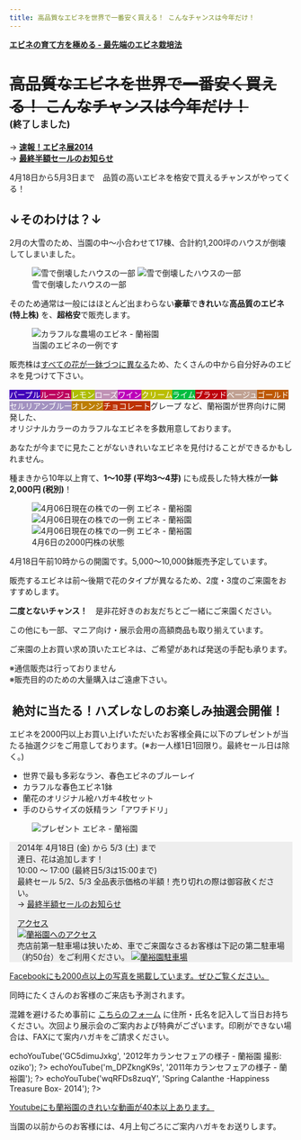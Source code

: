 ```yaml
---
title: 高品質なエビネを世界で一番安く買える！ こんなチャンスは今年だけ！
---
```


<b><a href="growings/calanthe/growings_calanthe_in_the_new_way">エビネの育て方を極める - 最先端のエビネ栽培法</a></b>

<strike>高品質なエビネを世界で一番安く買える！ こんなチャンスは今年だけ！</strike><br /><span style="font-size: 16px; text-align: right;">(終了しました)</span>
==
→ <b><a href="news/report_of_calanthe_fair_2014">速報！エビネ展2014</a></b><br />
→ <b><a href="news/information_of_calanrthe_fair_2014">最終半額セールのお知らせ</a></b>

4月18日から5月3日まで　品質の高いエビネを格安で買えるチャンスがやってくる！

↓そのわけは？↓
--
2月の大雪のため、当園の中～小合わせて17棟、合計約1,200坪のハウスが倒壊してしまいました。

<figure>
  <img src="/assets/images/calanthe_fair_2014_1.jpg" alt="雪で倒壊したハウスの一部" style="max-width: 400px;" />
  <img src="/assets/images/calanthe_fair_2014_3.jpg" alt="雪で倒壊したハウスの一部" style="max-width: 400px;" />
  <figcaption>雪で倒壊したハウスの一部</figcaption>
</figure>

そのため通常は一般にはほとんど出まわらない<b>豪華</b>で<b>きれい</b>な<b>高品質のエビネ (特上株)</b> を、<b>超格安</b>で販売します。

<figure>
  <img src="/assets/images/calanthe_fair_2014_2.jpg" alt="カラフルな農場のエビネ - 蘭裕園" style="" />
  <figcaption>当園のエビネの一例です</figcaption>
</figure>

販売株は<u>すべての花が一鉢づつに異なる</u>ため、たくさんの中から自分好みのエビネを見つけて下さい。

<div class="color-box">
  <span style="background: rgb(65,0,186); color: white;">パープル</span
><span style="background: rgb(189,0,94); color: white;">ルージュ</span
><span style="background: rgb(173,189,0); color: white;">レモン</span
><span style="background: rgb(192,146,181); color: white;">ローズ</span
><span style="background: rgb(189,0,186); color: white;">ワイン</span
><span style="background: rgb(186,189,0); color: white;">クリーム</span
><span style="background: rgb(0,189,64); color: white;">ライム</span
><span style="background: rgb(189,0,12); color: white;">ブラッド</span
><span style="background: rgb(192,161,146); color: white;">ベージュ</span
><span style="background: rgb(189,88,0); color: white;">ゴールド</span
><span style="background: rgb(162,146,192); color: white;">セルリアンブルー</span
><span style="background: rgb(189,126,0); color: white;">オレンジ</span
><span style="background: rgb(189,50,0); color: white;">チョコレート</span
><span>グレープ</span>
など、蘭裕園が世界向けに開発した、<br />オリジナルカラーのカラフルなエビネを多数用意しております。
</div>

あなたが今までに見たことがないきれいなエビネを見付けることができるかもしれません。

種まきから10年以上育て、<b>1～10芽 (平均3～4芽)</b> にも成長した特大株が<b>一鉢2,000円 (税別)</b>！

<figure>
  <img src="/assets/images/calanthe_fair_2014_6.png" alt="4月06日現在の株での一例 エビネ - 蘭裕園" style="max-width: 400px;" />
  <img src="/assets/images/calanthe_fair_2014_7.png" alt="4月06日現在の株での一例 エビネ - 蘭裕園" style="max-width: 400px;" />
  <img src="/assets/images/calanthe_fair_2014_8.png" alt="4月06日現在の株での一例 エビネ - 蘭裕園" style="max-width: 400px;" />
  <figcaption>4月6日の2000円株の状態</figcaption>
</figure>

4月18日午前10時からの開園です。5,000～10,000鉢販売予定しています。

販売するエビネは前～後期で花のタイプが異なるため、2度・3度のご来園をおすすめします。

<b>二度とないチャンス！</b>　是非花好きのお友だちとご一緒にご来園ください。

この他にも一部、マニア向け・展示会用の高額商品も取り揃えています。

ご来園の上お買い求め頂いたエビネは、ご希望があれば発送の手配も承ります。

<div class="attention">
※通信販売は行っておりません<br />
※販売目的のための大量購入はご遠慮下さい。
</div>
<h2 class="lottery">&nbsp;絶対に当たる！ハズレなしのお楽しみ抽選会開催！</h2>

エビネを2000円以上お買い上げいただいたお客様全員に以下のプレゼントが当たる抽選クジをご用意しております。(※お一人様1日1回限り。最終セール日は除く。)<br />
<ul>
  <li>世界で最も多彩なラン、春色エビネのブルーレイ</li>
  <li>カラフルな春色エビネ1鉢</li>
  <li>蘭花のオリジナル絵ハガキ4枚セット</li>
  <li>手のひらサイズの妖精ラン「アワチドリ」</li>
</ul>
<figure>
  <img src="/assets/images/present.png" alt="プレゼント エビネ - 蘭裕園" />
</figure>
<div style="margin: 1em 0; padding: 0 1em; background: #eee;">
2014年 4月18日 (金) から 5/3 (土) まで<br />
連日、花は追加します！<br />
10:00 ～ 17:00 (最終日5/3は15:00まで)<br />
最終セール 5/2、5/3 全品表示価格の半額！売り切れの際は御容赦ください。<br />
 → <a href="news/information_of_calanrthe_fair_2014">最終半額セールのお知らせ</a><br />
<p></p>
<a href="/about_us/direction">アクセス<br /><img src="/assets/images/map1_ja.jpg" alt="蘭裕園へのアクセス" /></a><br />
売店前第一駐車場は狭いため、車でご来園なさるお客様は下記の第二駐車場（約50台）をご利用ください。
<a href="/about_us/direction"><img src="/assets/images/map2_ja.jpg" alt="蘭裕園駐車場"></a>
</div>


<a class="facebook" href="http://fb.me/ranyuenjapan"><span>Facebookにも2000点以上の写真を掲載しています。ぜひご覧ください。</span></a>

同時にたくさんのお客様のご来店も予測されます。

混雑を避けるため事前に [こちらのフォーム](/assets/calanthe_fair_2014_request.pdf) に住所・氏名を記入して当日お持ちください。次回より展示会のご案内および特典がございます。印刷ができない場合は、FAXにて案内ハガキをご請求ください。

<?php $h->echoYouTube('GC5dimuJxkg', '2012年カランセフェアの様子 - 蘭裕園 撮影: oziko'); ?>

<?php $h->echoYouTube('m_DPZkngK9s', '2011年カランセフェアの様子 - 蘭裕園'); ?>

<?php $h->echoYouTube('wqRFDs8zuqY', 'Spring Calanthe -Happiness Treasure Box- 2014'); ?>

<a class="youtube" href="https://www.youtube.com/playlist?list=PLt3tRMFWeZB-ce852wXcEHamgRZe_PiWD"><span>Youtubeにも蘭裕園のきれいな動画が40本以上あります。</span></a>

当園の以前からのお客様には、4月上旬ごろにご案内ハガキをお送りします。
